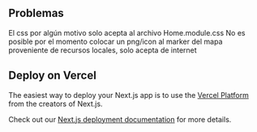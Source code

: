 ## Problemas
El css por algún motivo solo acepta al archivo Home.module.css
No es posible por el momento colocar un png/icon al marker del mapa proveniente de recursos locales, solo acepta de internet

## Deploy on Vercel

The easiest way to deploy your Next.js app is to use the [Vercel Platform](https://vercel.com/new?utm_medium=default-template&filter=next.js&utm_source=create-next-app&utm_campaign=create-next-app-readme) from the creators of Next.js.

Check out our [Next.js deployment documentation](https://nextjs.org/docs/deployment) for more details.
